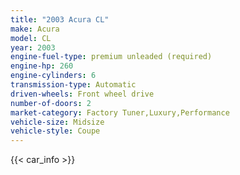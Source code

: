 ```yaml
---
title: "2003 Acura CL"
make: Acura
model: CL
year: 2003
engine-fuel-type: premium unleaded (required)
engine-hp: 260
engine-cylinders: 6
transmission-type: Automatic
driven-wheels: Front wheel drive
number-of-doors: 2
market-category: Factory Tuner,Luxury,Performance
vehicle-size: Midsize
vehicle-style: Coupe
---
```


{{< car_info >}}
